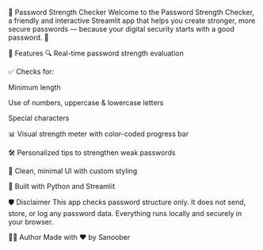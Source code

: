 🔐 Password Strength Checker
Welcome to the Password Strength Checker, a friendly and interactive Streamlit app that helps you create stronger, more secure passwords — because your digital security starts with a good password. 💪

🚀 Features
🔍 Real-time password strength evaluation

✅ Checks for:

Minimum length

Use of numbers, uppercase & lowercase letters

Special characters

📊 Visual strength meter with color-coded progress bar

🛠 Personalized tips to strengthen weak passwords

🎨 Clean, minimal UI with custom styling

🧠 Built with Python and Streamlit


🛡️ Disclaimer
This app checks password structure only. It does not send, store, or log any password data. Everything runs locally and securely in your browser.

👨‍💻 Author
Made with ❤️ by Sanoober
